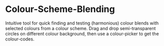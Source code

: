 Colour-Scheme-Blending
======================

Intuitive tool for quick finding and testing (harmonious) colour blends with selected colours from a colour scheme. Drag and drop semi-transparent circles on different colour background, then use a colour-picker to get the colour-codes.
